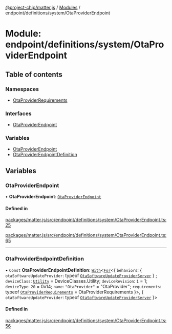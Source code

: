 [@project-chip/matter.js](../README.md) / [Modules](../modules.md) / endpoint/definitions/system/OtaProviderEndpoint

# Module: endpoint/definitions/system/OtaProviderEndpoint

## Table of contents

### Namespaces

- [OtaProviderRequirements](endpoint_definitions_system_OtaProviderEndpoint.OtaProviderRequirements.md)

### Interfaces

- [OtaProviderEndpoint](../interfaces/endpoint_definitions_system_OtaProviderEndpoint.OtaProviderEndpoint.md)

### Variables

- [OtaProviderEndpoint](endpoint_definitions_system_OtaProviderEndpoint.md#otaproviderendpoint)
- [OtaProviderEndpointDefinition](endpoint_definitions_system_OtaProviderEndpoint.md#otaproviderendpointdefinition)

## Variables

### OtaProviderEndpoint

• **OtaProviderEndpoint**: [`OtaProviderEndpoint`](../interfaces/endpoint_definitions_system_OtaProviderEndpoint.OtaProviderEndpoint.md)

#### Defined in

[packages/matter.js/src/endpoint/definitions/system/OtaProviderEndpoint.ts:25](https://github.com/project-chip/matter.js/blob/6d3b6a5d957d88a9231d6ecab4bb41f8133112be/packages/matter.js/src/endpoint/definitions/system/OtaProviderEndpoint.ts#L25)

[packages/matter.js/src/endpoint/definitions/system/OtaProviderEndpoint.ts:65](https://github.com/project-chip/matter.js/blob/6d3b6a5d957d88a9231d6ecab4bb41f8133112be/packages/matter.js/src/endpoint/definitions/system/OtaProviderEndpoint.ts#L65)

___

### OtaProviderEndpointDefinition

• `Const` **OtaProviderEndpointDefinition**: [`With`](node_export._internal_.md#with)\<[`For`](behavior_cluster_export._internal_.EndpointType.md#for)\<\{ `behaviors`: \{ `otaSoftwareUpdateProvider`: typeof [`OtaSoftwareUpdateProviderServer`](../classes/behavior_definitions_ota_software_update_provider_export.OtaSoftwareUpdateProviderServer.md)  } ; `deviceClass`: [`Utility`](../enums/device_export.DeviceClasses.md#utility) = DeviceClasses.Utility; `deviceRevision`: ``1`` = 1; `deviceType`: ``20`` = 0x14; `name`: ``"OtaProvider"`` = "OtaProvider"; `requirements`: typeof [`OtaProviderRequirements`](endpoint_definitions_system_OtaProviderEndpoint.OtaProviderRequirements.md) = OtaProviderRequirements }\>, \{ `otaSoftwareUpdateProvider`: typeof [`OtaSoftwareUpdateProviderServer`](../classes/behavior_definitions_ota_software_update_provider_export.OtaSoftwareUpdateProviderServer.md)  }\>

#### Defined in

[packages/matter.js/src/endpoint/definitions/system/OtaProviderEndpoint.ts:56](https://github.com/project-chip/matter.js/blob/6d3b6a5d957d88a9231d6ecab4bb41f8133112be/packages/matter.js/src/endpoint/definitions/system/OtaProviderEndpoint.ts#L56)
